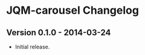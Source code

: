 JQM-carousel Changelog
===================

Version 0.1.0 - 2014-03-24
--------------------------

  * Initial release.
